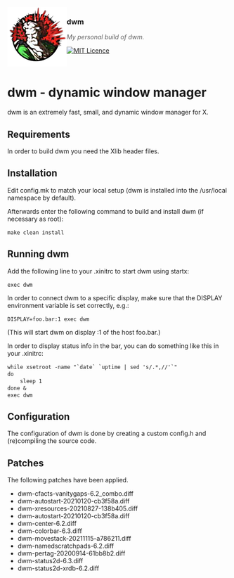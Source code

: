 <img src="https://raw.githubusercontent.com/WieWaldi/suckless.X11/master/img/RZ-Amper_Logo_135x135.png" align="left" width="135px" height="135px" />

### dwm
> *My personal build of dwm.*

[![MIT Licence](https://badges.frapsoft.com/os/mit/mit.svg?v=103)](https://opensource.org/licenses/mit-license.php)

<br />

# dwm - dynamic window manager
dwm is an extremely fast, small, and dynamic window manager for X.


## Requirements
In order to build dwm you need the Xlib header files.


## Installation
Edit config.mk to match your local setup (dwm is installed into
the /usr/local namespace by default).

Afterwards enter the following command to build and install dwm (if
necessary as root):

    make clean install


## Running dwm
Add the following line to your .xinitrc to start dwm using startx:

    exec dwm

In order to connect dwm to a specific display, make sure that
the DISPLAY environment variable is set correctly, e.g.:

    DISPLAY=foo.bar:1 exec dwm

(This will start dwm on display :1 of the host foo.bar.)

In order to display status info in the bar, you can do something
like this in your .xinitrc:

    while xsetroot -name "`date` `uptime | sed 's/.*,//'`"
    do
    	sleep 1
    done &
    exec dwm


## Configuration
The configuration of dwm is done by creating a custom config.h
and (re)compiling the source code.

## Patches
The following patches have been applied.
 - dwm-cfacts-vanitygaps-6.2_combo.diff
 - dwm-autostart-20210120-cb3f58a.diff
 - dwm-xresources-20210827-138b405.diff
 - dwm-autostart-20210120-cb3f58a.diff
 - dwm-center-6.2.diff
 - dwm-colorbar-6.3.diff
 - dwm-movestack-20211115-a786211.diff
 - dwm-namedscratchpads-6.2.diff
 - dwm-pertag-20200914-61bb8b2.diff
 - dwm-status2d-6.3.diff
 - dwm-status2d-xrdb-6.2.diff
